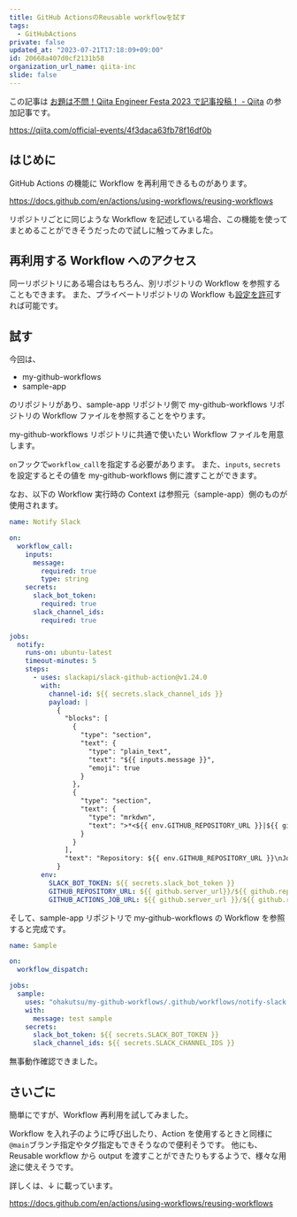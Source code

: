 ```yaml
---
title: GitHub ActionsのReusable workflowを試す
tags:
  - GitHubActions
private: false
updated_at: "2023-07-21T17:18:09+09:00"
id: 20668a407d0cf2131b58
organization_url_name: qiita-inc
slide: false
---
```


この記事は [お題は不問！Qiita Engineer Festa 2023 で記事投稿！ - Qiita](https://qiita.com/official-events/4f3daca63fb78f16df0b) の参加記事です。

https://qiita.com/official-events/4f3daca63fb78f16df0b

## はじめに

GitHub Actions の機能に Workflow を再利用できるものがあります。

https://docs.github.com/en/actions/using-workflows/reusing-workflows

リポジトリごとに同じような Workflow を記述している場合、この機能を使ってまとめることができそうだったので試しに触ってみました。

## 再利用する Workflow へのアクセス

同一リポジトリにある場合はもちろん、別リポジトリの Workflow を参照することもできます。
また、プライベートリポジトリの Workflow も[設定を許可](https://docs.github.com/en/actions/creating-actions/sharing-actions-and-workflows-from-your-private-repository)すれば可能です。

## 試す

今回は、

- my-github-workflows
- sample-app

のリポジトリがあり、sample-app リポジトリ側で my-github-workflows リポジトリの Workflow ファイルを参照することをやります。

my-github-workflows リポジトリに共通で使いたい Workflow ファイルを用意します。

`on`フックで`workflow_call`を指定する必要があります。
また、`inputs`, `secrets`を設定するとその値を my-github-workflows 側に渡すことができます。

なお、以下の Workflow 実行時の Context は参照元（sample-app）側のものが使用されます。

```.github/workflows/notify-slack.yml
name: Notify Slack

on:
  workflow_call:
    inputs:
      message:
        required: true
        type: string
    secrets:
      slack_bot_token:
        required: true
      slack_channel_ids:
        required: true

jobs:
  notify:
    runs-on: ubuntu-latest
    timeout-minutes: 5
    steps:
      - uses: slackapi/slack-github-action@v1.24.0
        with:
          channel-id: ${{ secrets.slack_channel_ids }}
          payload: |
            {
              "blocks": [
                {
                  "type": "section",
                  "text": {
                    "type": "plain_text",
                    "text": "${{ inputs.message }}",
                    "emoji": true
                  }
                },
                {
                  "type": "section",
                  "text": {
                    "type": "mrkdwn",
                    "text": ">*<${{ env.GITHUB_REPOSITORY_URL }}|${{ github.repository }}>*\n>*Job*\n><${{ env.GITHUB_ACTIONS_JOB_URL }}|${{ github.run_id }}>"
                  }
                }
              ],
              "text": "Repository: ${{ env.GITHUB_REPOSITORY_URL }}\nJob: ${{ env.GITHUB_ACTIONS_JOB_URL }}"
            }
        env:
          SLACK_BOT_TOKEN: ${{ secrets.slack_bot_token }}
          GITHUB_REPOSITORY_URL: ${{ github.server_url}}/${{ github.repository }}
          GITHUB_ACTIONS_JOB_URL: ${{ github.server_url }}/${{ github.repository }}/actions/runs/${{ github.run_id }}
```

そして、sample-app リポジトリで my-github-workflows の Workflow を参照すると完成です。

```.github/workflows/sample.yml
name: Sample

on:
  workflow_dispatch:

jobs:
  sample:
    uses: "ohakutsu/my-github-workflows/.github/workflows/notify-slack.yml@main"
    with:
      message: test sample
    secrets:
      slack_bot_token: ${{ secrets.SLACK_BOT_TOKEN }}
      slack_channel_ids: ${{ secrets.SLACK_CHANNEL_IDS }}
```

無事動作確認できました。

## さいごに

簡単にですが、Workflow 再利用を試してみました。

Workflow を入れ子のように呼び出したり、Action を使用するときと同様に`@main`ブランチ指定やタグ指定もできそうなので便利そうです。
他にも、Reusable workflow から output を渡すことができたりもするようで、様々な用途に使えそうです。

詳しくは、↓ に載っています。

https://docs.github.com/en/actions/using-workflows/reusing-workflows
